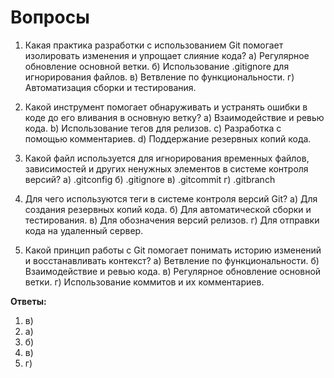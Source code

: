 # Вопросы

1. Какая практика разработки с использованием Git помогает изолировать изменения и упрощает слияние кода?
   а) Регулярное обновление основной ветки.
   б) Использование .gitignore для игнорирования файлов.
   в) Ветвление по функциональности.
   г) Автоматизация сборки и тестирования.

2. Какой инструмент помогает обнаруживать и устранять ошибки в коде до его вливания в основную ветку?
   a) Взаимодействие и ревью кода.
   b) Использование тегов для релизов.
   c) Разработка с помощью комментариев.
   d) Поддержание резервных копий кода.

3. Какой файл используется для игнорирования временных файлов, зависимостей и других ненужных элементов в системе контроля версий?
   а) .gitconfig
   б) .gitignore
   в) .gitcommit
   г) .gitbranch

4. Для чего используются теги в системе контроля версий Git?
   а) Для создания резервных копий кода.
   б) Для автоматической сборки и тестирования.
   в) Для обозначения версий релизов.
   г) Для отправки кода на удаленный сервер.

5. Какой принцип работы с Git помогает понимать историю изменений и восстанавливать контекст?
   а) Ветвление по функциональности.
   б) Взаимодействие и ревью кода.
   в) Регулярное обновление основной ветки.
   г) Использование коммитов и их комментариев.

**Ответы:**

1. в)
2. а)
3. б)
4. в)
5. г)
